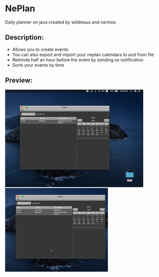# NePlan
Daily planner on java created by wildmaus and nerinos

## Description:
* Allows you to create events
* You can also export and import your neplan calendars to and from file
* Reminds half an hour before the event by sending os notification
* Sorts your events by time
## Preview:
![](preview1.gif)
![](preview2.gif)
